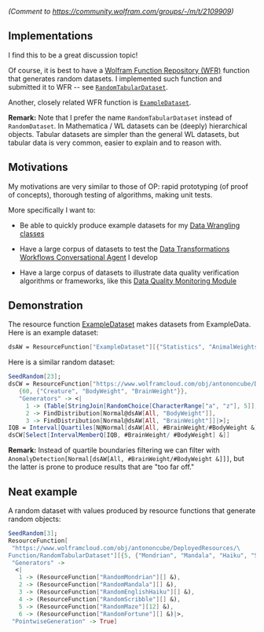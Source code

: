 
*(Comment to https://community.wolfram.com/groups/-/m/t/2109909)*

## Implementations

I find this to be a great discussion topic!

Of course, it is best to have a
[Wolfram Function Repository (WFR)](https://resources.wolframcloud.com/FunctionRepository/) function that generates random datasets. 
I implemented such function and submitted it to WFR -- see 
[`RandomTabularDataset`](https://www.wolframcloud.com/obj/antononcube/DeployedResources/Function/RandomTabularDataset).

Another, closely related WFR function is 
[`ExampleDataset`](https://resources.wolframcloud.com/FunctionRepository/resources/ExampleDataset).

**Remark:** Note that I prefer the name `RandomTabularDataset` instead of `RandomDataset`. In Mathematica / WL
datasets can be (deeply) hierarchical objects. Tabular datasets are simpler than the general WL datasets,
but tabular data is very common, easier to explain and to reason with.

## Motivations

My motivations are very similar to those of OP: rapid prototyping (of proof of concepts), 
thorough testing of algorithms, making unit tests. 

More specifically I want to:

- Be able to quickly produce example datasets for my 
  [Data Wrangling classes](https://community.wolfram.com/groups/-/m/t/2112820)
  
- Have a large corpus of datasets to test the 
  [Data Transformations Workflows Conversational Agent](https://github.com/antononcube/Raku-DSL-English-DataQueryWorkflows)
  I develop
  
- Have a large corpus of datasets to illustrate data quality verification algorithms or frameworks, like this
  [Data Quality Monitoring Module](https://github.com/antononcube/HowToBeADataScientistImpostor-book/blob/master/Part-5-Software-engineering-skills/Data-Quality-Monitoring-Module.md)
  
## Demonstration

The resource function 
[ExampleDataset](https://resources.wolframcloud.com/FunctionRepository/resources/ExampleDataset) 
makes datasets from ExampleData. Here is an example dataset:

```mathematica
dsAW = ResourceFunction["ExampleDataset"][{"Statistics", "AnimalWeights"}]
```

Here is a similar random dataset:

```mathematica
SeedRandom[23];
dsCW = ResourceFunction["https://www.wolframcloud.com/obj/antononcube/DeployedResources/Function/RandomTabularDataset"][
   {60, {"Creature", "BodyWeight", "BrainWeight"}},
   "Generators" -> <| 
     1 -> (Table[StringJoin[RandomChoice[CharacterRange["a", "z"], 5]], #] &),
     2 -> FindDistribution[Normal@dsAW[All, "BodyWeight"]],
     3 -> FindDistribution[Normal@dsAW[All, "BrainWeight"]]|>];
IQB = Interval[Quartiles[N@Normal[dsAW[All, #BrainWeight/#BodyWeight &]]][[{1, 3}]]];
dsCW[Select[IntervalMemberQ[IQB, #BrainWeight/ #BodyWeight] &]]
```

**Remark:** Instead of quartile boundaries filtering we can filter with
`AnomalyDetection[Normal[dsAW[All, #BrainWeight/#BodyWeight &]]]`,
but the latter is prone to produce results that are "too far off."

## Neat example

A random dataset with values produced by resource functions that generate random objects:

```mathematica
SeedRandom[3];
ResourceFunction[
 "https://www.wolframcloud.com/obj/antononcube/DeployedResources/\
Function/RandomTabularDataset"][{5, {"Mondrian", "Mandala", "Haiku", "Scribble", "Maze", "Fortune"}},
 "Generators" ->
  <|
   1 -> (ResourceFunction["RandomMondrian"][] &),
   2 -> (ResourceFunction["RandomMandala"][] &),
   3 -> (ResourceFunction["RandomEnglishHaiku"][] &),
   4 -> (ResourceFunction["RandomScribble"][] &),
   5 -> (ResourceFunction["RandomMaze"][12] &),
   6 -> (ResourceFunction["RandomFortune"][] &)|>,
 "PointwiseGeneration" -> True]
```
